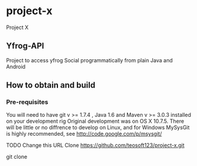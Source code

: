 project-x
=========

Project X

## Yfrog-API ##

Project to access yfrog Social programmatically from plain Java and Android

## How to obtain and build ##

### Pre-requisites ###

You will need to have git v >= 1.7.4 , Java 1.6 and Maven v >= 3.0.3 installed on your development rig
Original development was on OS X 10.7.5. There will be little or no diffrence to develop on Linux,
and for Windows MySysGit is highly recommended, see http://code.google.com/p/msysgit/  

TODO Change this URL Clone https://github.com/teosoft123/project-x.git 



git clone
  